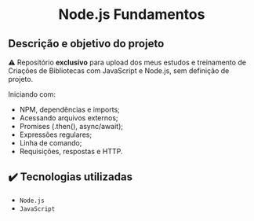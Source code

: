 <h1 align="center">Node.js Fundamentos</h1>

## Descrição e objetivo do projeto

:warning: Repositório **exclusivo** para upload dos meus estudos e treinamento de Criações de Bibliotecas com JavaScript e Node.js, sem definição de projeto.

Iniciando com:

- NPM, dependências e imports;
- Acessando arquivos externos;
- Promises (.then(), async/await);
- Expressões regulares;
- Linha de comando;
- Requisições, respostas e HTTP.

## :heavy_check_mark: Tecnologias utilizadas

- `Node.js`
- `JavaScript`
